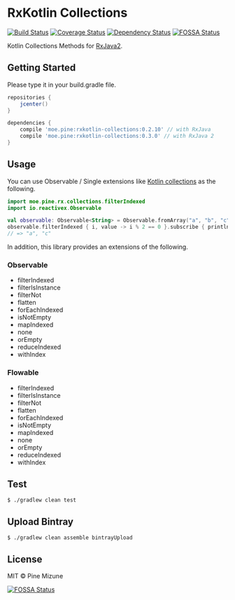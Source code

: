 # RxKotlin Collections
[![Build Status](https://img.shields.io/travis/pine/rxkotlin-collections/master.svg)](https://travis-ci.org/pine/rxkotlin-collections.svg?branch=master) [![Coverage Status](https://img.shields.io/coveralls/pine/rxkotlin-collections/master.svg)](https://coveralls.io/github/pine/rxkotlin-collections?branch=master) [![Dependency Status](https://img.shields.io/versioneye/d/user/projects/56f2a16f35630e0034fd9c8a.svg)](https://www.versioneye.com/user/projects/56f2a16f35630e0034fd9c8a)
[![FOSSA Status](https://app.fossa.io/api/projects/git%2Bgithub.com%2Fpine%2Frxkotlin-collections.svg?type=shield)](https://app.fossa.io/projects/git%2Bgithub.com%2Fpine%2Frxkotlin-collections?ref=badge_shield)

Kotlin Collections Methods for [RxJava2](https://github.com/ReactiveX/RxJava).

## Getting Started
Please type it in your build.gradle file.

```groovy
repositories {
    jcenter()
}

dependencies {
    compile 'moe.pine:rxkotlin-collections:0.2.10' // with RxJava
    compile 'moe.pine:rxkotlin-collections:0.3.0' // with RxJava 2
}
```

## Usage
You can use Observable / Single extensions like [Kotlin collections](https://kotlinlang.org/api/latest/jvm/stdlib/kotlin.collections/) as the following.

```kotlin
import moe.pine.rx.collections.filterIndexed
import io.reactivex.Observable

val observable: Observable<String> = Observable.fromArray("a", "b", "c")
observable.filterIndexed { i, value -> i % 2 == 0 }.subscribe { println(it) }
// => "a", "c"
```

In addition, this library provides an extensions of the following.

### Observable
- filterIndexed
- filterIsInstance
- filterNot
- flatten
- forEachIndexed
- isNotEmpty
- mapIndexed
- none
- orEmpty
- reduceIndexed
- withIndex

### Flowable
- filterIndexed
- filterIsInstance
- filterNot
- flatten
- forEachIndexed
- isNotEmpty
- mapIndexed
- none
- orEmpty
- reduceIndexed
- withIndex

## Test

```
$ ./gradlew clean test
```

## Upload Bintray

```
$ ./gradlew clean assemble bintrayUpload
```

## License
MIT &copy; Pine Mizune



[![FOSSA Status](https://app.fossa.io/api/projects/git%2Bgithub.com%2Fpine%2Frxkotlin-collections.svg?type=large)](https://app.fossa.io/projects/git%2Bgithub.com%2Fpine%2Frxkotlin-collections?ref=badge_large)
